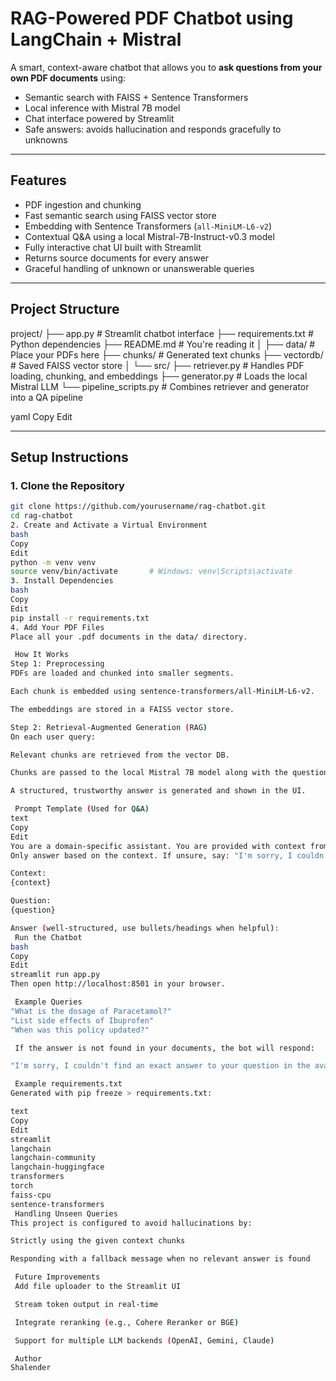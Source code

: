 # RAG-Powered PDF Chatbot using LangChain + Mistral

A smart, context-aware chatbot that allows you to **ask questions from your own PDF documents** using:

- Semantic search with FAISS + Sentence Transformers
- Local inference with Mistral 7B model
- Chat interface powered by Streamlit
- Safe answers: avoids hallucination and responds gracefully to unknowns

---

## Features

- PDF ingestion and chunking
- Fast semantic search using FAISS vector store
- Embedding with Sentence Transformers (`all-MiniLM-L6-v2`)
- Contextual Q&A using a local Mistral-7B-Instruct-v0.3 model
- Fully interactive chat UI built with Streamlit
- Returns source documents for every answer
- Graceful handling of unknown or unanswerable queries

---

## Project Structure

project/
├── app.py # Streamlit chatbot interface
├── requirements.txt # Python dependencies
├── README.md # You're reading it
│
├── data/ # Place your PDFs here
├── chunks/ # Generated text chunks
├── vectordb/ # Saved FAISS vector store
│
└── src/
├── retriever.py # Handles PDF loading, chunking, and embeddings
├── generator.py # Loads the local Mistral LLM
└── pipeline_scripts.py # Combines retriever and generator into a QA pipeline

yaml
Copy
Edit

---

## Setup Instructions

### 1. Clone the Repository

```bash
git clone https://github.com/yourusername/rag-chatbot.git
cd rag-chatbot
2. Create and Activate a Virtual Environment
bash
Copy
Edit
python -m venv venv
source venv/bin/activate       # Windows: venv\Scripts\activate
3. Install Dependencies
bash
Copy
Edit
pip install -r requirements.txt
4. Add Your PDF Files
Place all your .pdf documents in the data/ directory.

 How It Works
Step 1: Preprocessing
PDFs are loaded and chunked into smaller segments.

Each chunk is embedded using sentence-transformers/all-MiniLM-L6-v2.

The embeddings are stored in a FAISS vector store.

Step 2: Retrieval-Augmented Generation (RAG)
On each user query:

Relevant chunks are retrieved from the vector DB.

Chunks are passed to the local Mistral 7B model along with the question.

A structured, trustworthy answer is generated and shown in the UI.

 Prompt Template (Used for Q&A)
text
Copy
Edit
You are a domain-specific assistant. You are provided with context from trusted documents.
Only answer based on the context. If unsure, say: "I'm sorry, I couldn't find an exact answer to your question in the available documents."

Context:
{context}

Question:
{question}

Answer (well-structured, use bullets/headings when helpful):
 Run the Chatbot
bash
Copy
Edit
streamlit run app.py
Then open http://localhost:8501 in your browser.

 Example Queries
"What is the dosage of Paracetamol?"
"List side effects of Ibuprofen"
"When was this policy updated?"

 If the answer is not found in your documents, the bot will respond:

"I'm sorry, I couldn't find an exact answer to your question in the available documents."

 Example requirements.txt
Generated with pip freeze > requirements.txt:

text
Copy
Edit
streamlit
langchain
langchain-community
langchain-huggingface
transformers
torch
faiss-cpu
sentence-transformers
 Handling Unseen Queries
This project is configured to avoid hallucinations by:

Strictly using the given context chunks

Responding with a fallback message when no relevant answer is found

 Future Improvements
 Add file uploader to the Streamlit UI

 Stream token output in real-time

 Integrate reranking (e.g., Cohere Reranker or BGE)

 Support for multiple LLM backends (OpenAI, Gemini, Claude)

 Author
Shalender
```
